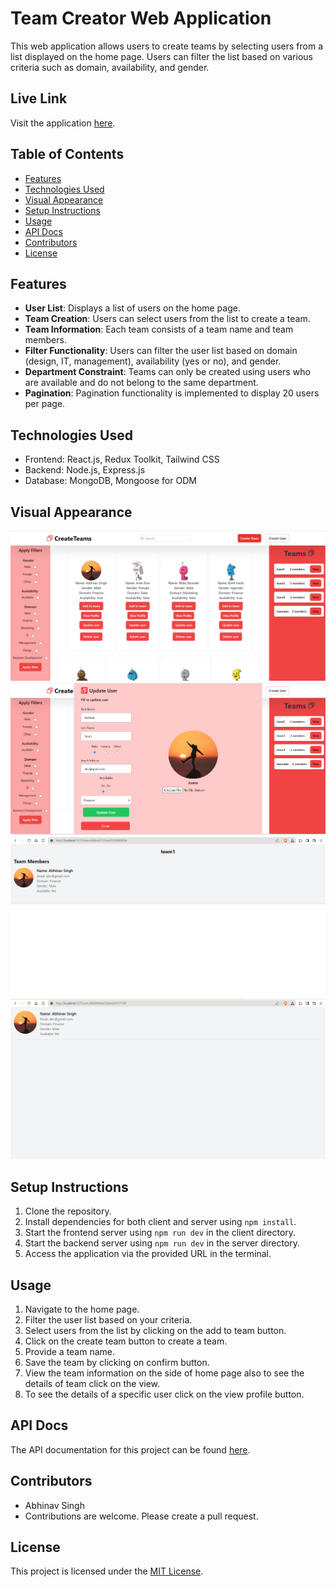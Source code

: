 # Team Creator Web Application

This web application allows users to create teams by selecting users from a list displayed on the home page. Users can filter the list based on various criteria such as domain, availability, and gender.

## Live Link

Visit the application [here](#).

## Table of Contents

- [Features](#features)
- [Technologies Used](#technologies-used)
- [Visual Appearance](#visual-appearance)
- [Setup Instructions](#setup-instructions)
- [Usage](#usage)
- [API Docs](#api-docs)
- [Contributors](#contributors)
- [License](#license)

## Features

- **User List**: Displays a list of users on the home page.
- **Team Creation**: Users can select users from the list to create a team.
- **Team Information**: Each team consists of a team name and team members.
- **Filter Functionality**: Users can filter the user list based on domain (design, IT, management), availability (yes or no), and gender.
- **Department Constraint**: Teams can only be created using users who are available and do not belong to the same department.
- **Pagination**: Pagination functionality is implemented to display 20 users per page.

## Technologies Used

- Frontend: React.js, Redux Toolkit, Tailwind CSS
- Backend: Node.js, Express.js
- Database: MongoDB, Mongoose for ODM

## Visual Appearance

![alt text](./client/src/assets/image.png)
![alt text](./client/src/assets/image-2.png)
![alt text](./client/src/assets/image-1.png)
![alt text](./client/src/assets/image-3.png)

## Setup Instructions

1. Clone the repository.
2. Install dependencies for both client and server using `npm install`.
3. Start the frontend server using `npm run dev` in the client directory.
4. Start the backend server using `npm run dev` in the server directory.
5. Access the application via the provided URL in the terminal.

## Usage

1. Navigate to the home page.
2. Filter the user list based on your criteria.
3. Select users from the list by clicking on the add to team button.
4. Click on the create team button to create a team.
5. Provide a team name.
6. Save the team by clicking on confirm button.
7. View the team information on the side of home page also to see the details of team click on the view.
8. To see the details of a specific user click on the view profile button.

## API Docs

The API documentation for this project can be found [here](#).

## Contributors

- Abhinav Singh
- Contributions are welcome. Please create a pull request.

## License

This project is licensed under the [MIT License](LICENSE).
